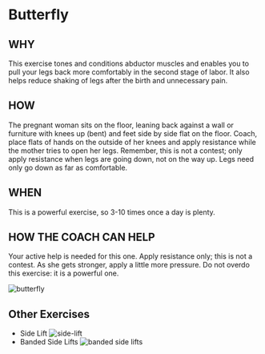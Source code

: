 # Butterfly

## WHY

This exercise tones and conditions abductor muscles and enables you to pull your legs back more comfortably in the second stage of labor. It also helps reduce shaking of legs after the birth and unnecessary pain.

## HOW

The pregnant woman sits on the floor, leaning back against a wall or furniture with knees up (bent) and feet side by side flat on the floor. Coach, place flats of hands on the outside of her knees and apply resistance while the mother tries to open her legs. Remember, this is not a contest; only apply resistance when legs are going down, not on the way up. Legs need only go down as far as comfortable.

## WHEN

This is a powerful exercise, so 3-10 times once a day is plenty.

## HOW THE COACH CAN HELP

Your active help is needed for this one. Apply resistance only; this is not a contest. As she gets stronger, apply a little more pressure. Do not overdo this exercise: it is a powerful one.

![butterfly](../foam/assets/butterfly.png)

## Other Exercises

- Side Lift
  ![side-lift](../foam/assets/side-lift.png)
- Banded Side Lifts
  ![banded side lifts](../foam/assets/banded-side-lifts.png)
